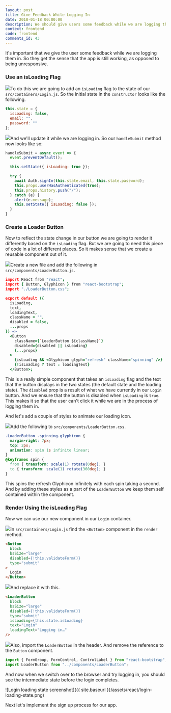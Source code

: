 ```yaml
---
layout: post
title: Give Feedback While Logging In
date: 2018-01-18 00:00:00
description: We should give users some feedback while we are logging them in to our React.js app. To do so we are going to create a component that animates a Glyphicon refresh icon inside a React-Bootstrap Button component. We’ll do the animation while the log in call is in progress.
context: frontend
code: frontend
comments_id: 43
---
```


It's important that we give the user some feedback while we are logging them in. So they get the sense that the app is still working, as opposed to being unresponsive.

### Use an isLoading Flag

<img class="code-marker" src="{{ site.baseurl }}/assets/s.png" />To do this we are going to add an `isLoading` flag to the state of our `src/containers/Login.js`. So the initial state in the `constructor` looks like the following.

``` javascript
this.state = {
  isLoading: false,
  email: "",
  password: ""
};
```

<img class="code-marker" src="{{ site.baseurl }}/assets/s.png" />And we'll update it while we are logging in. So our `handleSubmit` method now looks like so:

``` javascript
handleSubmit = async event => {
  event.preventDefault();

  this.setState({ isLoading: true });

  try {
    await Auth.signIn(this.state.email, this.state.password);
    this.props.userHasAuthenticated(true);
    this.props.history.push("/");
  } catch (e) {
    alert(e.message);
    this.setState({ isLoading: false });
  }
}
```

### Create a Loader Button

Now to reflect the state change in our button we are going to render it differently based on the `isLoading` flag. But we are going to need this piece of code in a lot of different places. So it makes sense that we create a reusable component out of it.

<img class="code-marker" src="{{ site.baseurl }}/assets/s.png" />Create a new file and add the following in `src/components/LoaderButton.js`.

``` coffee
import React from "react";
import { Button, Glyphicon } from "react-bootstrap";
import "./LoaderButton.css";

export default ({
  isLoading,
  text,
  loadingText,
  className = "",
  disabled = false,
  ...props
}) =>
  <Button
    className={`LoaderButton ${className}`}
    disabled={disabled || isLoading}
    {...props}
  >
    {isLoading && <Glyphicon glyph="refresh" className="spinning" />}
    {!isLoading ? text : loadingText}
  </Button>;
```

This is a really simple component that takes an `isLoading` flag and the text that the button displays in the two states (the default state and the loading state). The `disabled` prop is a result of what we have currently in our `Login` button. And we ensure that the button is disabled when `isLoading` is `true`. This makes it so that the user can't click it while we are in the process of logging them in.

And let's add a couple of styles to animate our loading icon.

<img class="code-marker" src="{{ site.baseurl }}/assets/s.png" />Add the following to `src/components/LoaderButton.css`.

``` css
.LoaderButton .spinning.glyphicon {
  margin-right: 7px;
  top: 2px;
  animation: spin 1s infinite linear;
}
@keyframes spin {
  from { transform: scale(1) rotate(0deg); }
  to { transform: scale(1) rotate(360deg); }
}
```

This spins the refresh Glyphicon infinitely with each spin taking a second. And by adding these styles as a part of the `LoaderButton` we keep them self contained within the component.

### Render Using the isLoading Flag

Now we can use our new component in our `Login` container.

<img class="code-marker" src="{{ site.baseurl }}/assets/s.png" />In `src/containers/Login.js` find the `<Button>` component in the `render` method.

``` html
<Button
  block
  bsSize="large"
  disabled={!this.validateForm()}
  type="submit"
>
  Login
</Button>
```

<img class="code-marker" src="{{ site.baseurl }}/assets/s.png" />And replace it with this.

``` html
<LoaderButton
  block
  bsSize="large"
  disabled={!this.validateForm()}
  type="submit"
  isLoading={this.state.isLoading}
  text="Login"
  loadingText="Logging in…"
/>
```

<img class="code-marker" src="{{ site.baseurl }}/assets/s.png" />Also, import the `LoaderButton` in the header. And remove the reference to the `Button` component.

``` javascript
import { FormGroup, FormControl, ControlLabel } from "react-bootstrap";
import LoaderButton from "../components/LoaderButton";
```

And now when we switch over to the browser and try logging in, you should see the intermediate state before the login completes.

![Login loading state screenshot]({{ site.baseurl }}/assets/react/login-loading-state.png)

Next let's implement the sign up process for our app.
